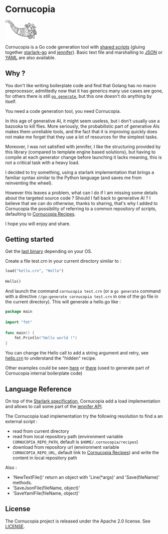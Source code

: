 # Cornucopia

<img src="https://github.com/dvaumoron/cornucopia/raw/main/logo/cornucopialogo.png" width="100">

Cornucopia is a Go code generation tool with [shared scripts](https://github.com/dvaumoron/cornucopiarecipes) (gluing together [starlark-go](https://pkg.go.dev/go.starlark.net/starlark) and [jennifer](https://pkg.go.dev/github.com/dave/jennifer)). Basic text file and marshalling to [JSON](https://json.org/) or [YAML](https://yaml.org/) are also available.

## Why ?

You don't like writing boilerplate code and find that Golang has no macro preprocessor, admittedly now that it has generics many use cases are gone, for others there is still [`go generate`](https://go.dev/blog/generate), but this one doesn't do anything by itself.

You need a code generation tool, you need Cornucopia.

In this age of generative AI, it might seem useless, but i don't usually use a bazooka to kill flies. More seriously, the probabilistic part of generative AIs makes them unreliable tools, and the fact that it is improving quickly does not make me forget that they use a lot of resources for the simplest tasks.

Moreover, I was not satisfied with jennifer, I like the structuring provided by this library (compared to template engine based solutions), but having to compile at each generator change before launching it lacks meaning, this is not a critical task with a heavy load.

I decided to try something, using a starlark implementation that brings a familiar syntax similar to the Python language (and saves me from reinventing the wheel).

However this leaves a problem, what can I do if I am missing some details about the targeted source code ? Should I fall back to generative AI ? I believe that we can do otherwise, thanks to sharing, that's why I added to Cornucopia the possibility of referring to a common repository of scripts, defaulting to [Cornucopia Recipes](https://github.com/dvaumoron/cornucopiarecipes).

I hope you will enjoy and share.

## Getting started

Get the [last binary](https://github.com/dvaumoron/cornucopia/releases) depending on your OS.

Create a file test.crn in your current directory similar to :

```Python
load("hello.crn", "Hello")

Hello()
```

And launch the command `cornucopia test.crn` (or a `go generate` command with a directive `//go:generate cornucopia test.crn` in one of the go file in the current directory). This will generate a hello.go like :

```Go
package main

import "fmt"

func main() {
    fmt.Println("Hello world !")
}
```

You can change the Hello call to add a string argument and retry, see [hello.crn](https://github.com/dvaumoron/cornucopiarecipes/blob/main/hello.crn) to understand the "hidden" recipe.

Other examples could be seen [here](https://github.com/dvaumoron/cornucopia/tree/main/examples) or [there](https://github.com/dvaumoron/cornucopia/blob/main/glu/go/self.crn) (used to generate part of Cornucopia internal boilerplate code)

## Language Reference

On top of the [Starlark specification](https://github.com/google/starlark-go/blob/master/doc/spec.md), Cornucopia add a load implementation and allows to call some part of the [jennifer API](https://pkg.go.dev/github.com/dave/jennifer/jen).

The Cornucopia load implementation try the following resolution to find a an external script :

- read from current directory
- read from local repository path (environment variable `CORNUCOPIA_REPO_PATH`, default is `$HOME/.cornucopia/recipes`)
- download from repository url (environment variable `CORNUCOPIA_REPO_URL`, default link to [Cornucopia Recipes](https://github.com/dvaumoron/cornucopiarecipes)) and write the content in local repository path

Also :
- 'NewTextFile()' return an object with 'Line(*args)' and 'Save(fileName)' methods.
- 'SaveJsonFile(fileName, object)'
- 'SaveYamlFile(fileName, object)'

## License

The Cornucopia project is released under the Apache 2.0 license. See [LICENSE](LICENSE).
